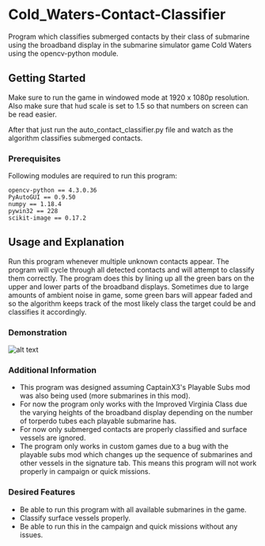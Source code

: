 # Cold_Waters-Contact-Classifier
Program which classifies submerged contacts by their class of submarine using the broadband display in the submarine simulator game Cold Waters using the opencv-python module. 

## Getting Started

Make sure to run the game in windowed mode at 1920 x 1080p resolution. 
Also make sure that hud scale is set to 1.5 so that numbers on screen can be read easier.

After that just run the auto_contact_classifier.py file and watch as the algorithm classifies submerged contacts.

### Prerequisites

Following modules are required to run this program:

```
opencv-python == 4.3.0.36
PyAutoGUI == 0.9.50
numpy == 1.18.4
pywin32 == 228
scikit-image == 0.17.2
```

## Usage and Explanation

Run this program whenever multiple unknown contacts appear. The program will cycle through all detected contacts and will attempt to classify them correctly. The program does this by lining up all the green bars on the upper and lower parts of the broadband displays. Sometimes due to large amounts of ambient noise in game, some green bars will appear faded and so the algorithm keeps track of the most likely class the target could be and classifies it accordingly.

### Demonstration

![alt text](img/Cold-Waters-2020-09-09-14-11-53.gif)

### Additional Information

- This program was designed assuming CaptainX3's Playable Subs mod was also being used (more submarines in this mod). 
- For now the program only works with the Improved Virginia Class due the varying heights of the broadband display depending on the number of torperdo tubes each playable submarine has.
- For now only submerged contacts are properly classified and surface vessels are ignored.
- The program only works in custom games due to a bug with the playable subs mod which changes up the sequence of submarines and other vessels in the signature tab. This means this program will not work properly in campaign or quick missions.

### Desired Features
- Be able to run this program with all available submarines in the game.
- Classify surface vessels properly.
- Be able to run this in the campaign and quick missions without any issues.
